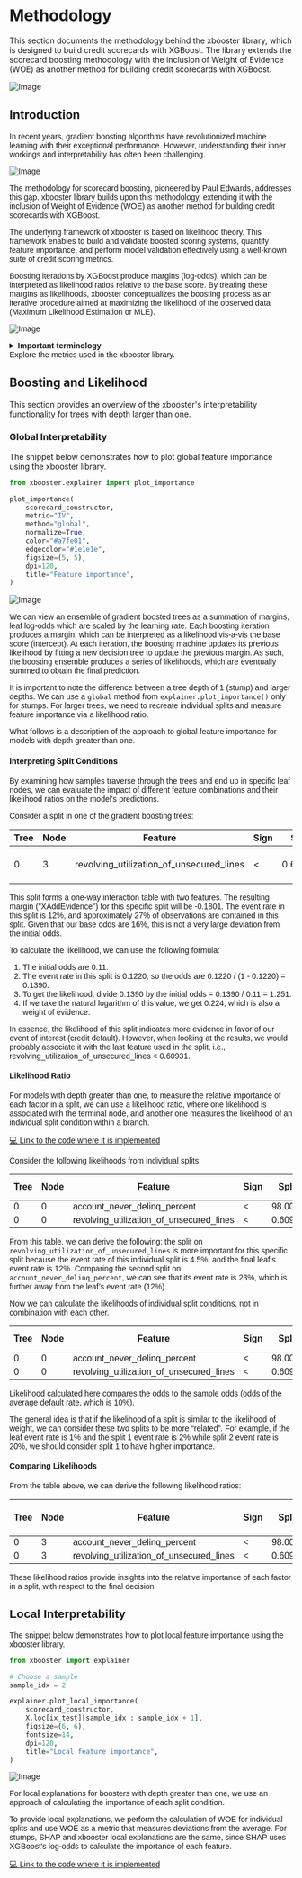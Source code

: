 # Methodology

This section documents the methodology behind the xbooster library, which is designed to build credit scorecards with XGBoost. The library extends the scorecard boosting methodology with the inclusion of Weight of Evidence (WOE) as another method for building credit scorecards with XGBoost.

![Image](./score_distribution.png)

## Introduction

<span style="font-family: Karma, sans-serif;">

In recent years, gradient boosting algorithms have revolutionized machine learning with their exceptional performance. However, understanding their inner workings and interpretability has often been challenging.

![Image](./gradient_boosting.png)

The methodology for scorecard boosting, pioneered by Paul Edwards, addresses this gap. xbooster library builds upon this methodology, extending it with the inclusion of Weight of Evidence (WOE) as another method for building credit scorecards with XGBoost.

The underlying framework of xbooster is based on likelihood theory. This framework enables to build and validate boosted scoring systems, quantify feature importance, and perform model validation effectively using a well-known suite of credit scoring metrics.

Boosting iterations by XGBoost produce margins (log-odds), which can be interpreted as likelihood ratios relative to the base score. By treating these margins as likelihoods, xbooster conceptualizes the boosting process as an iterative procedure aimed at maximizing the likelihood of the observed data (Maximum Likelihood Estimation or MLE).

![Image](./additive_logistic_regression.png)

<details>
  <summary class="summary-box"><b>Important terminology</b><br> Explore the metrics used in the xbooster library.</summary>
  <p><b>Weight of Evidence (WOE)</b>: calculates the log-odds of the event rate in a specific group relative to the event rate in the entire dataset. WOE in the context of gradient boosting is a (log) likelihood ratio that measures deviations from the average event rate in a given tree. WOE is defined as p("bad") / p("good") to match the direction of leaf weights (XAddEvidence) and WOE in this library.</p>
  <p><b>Information Value (IV)</b>: Shannon Information Value (IV).</p>
  <p><b>Leaf weights (XAddEvidence)</b>: gradient boosting margins, which can be interpreted as likelihood ratios.</p>
  <p><b>Points</b>: calculates credit scorecard points based on the XAddEvidence or WOE and the PDO (Points to Double the Odds) method.</p>
  <p><b>Likelihood</b>: the exponent of WOE. When visualizing metrics for interpretability, we have an option to normalize to 1.</p>
</details>

</span>

## Boosting and Likelihood

This section provides an overview of the xbooster's interpretability functionality for trees with depth larger than one.

### Global Interpretability

The snippet below demonstrates how to plot global feature importance using the xbooster library.

```python
from xbooster.explainer import plot_importance

plot_importance(
    scorecard_constructor,
    metric="IV",
    method="global",
    normalize=True,
    color="#a7fe01",
    edgecolor="#1e1e1e",
    figsize=(5, 5),
    dpi=120,
    title="Feature importance",
)
```
![Image](./global_importance.png)

<span style="font-family: Karma, sans-serif;">

We can view an ensemble of gradient boosted trees as a summation of margins, leaf log-odds which are scaled by the learning rate. Each boosting iteration produces a margin, which can be interpreted as a likelihood vis-a-vis the base score (intercept). At each iteration, the boosting machine updates its previous likelihood by fitting a new decision tree to update the previous margin. As such, the boosting ensemble produces a series of likelihoods, which are eventually summed to obtain the final prediction.

It is important to note the difference between a tree depth of 1 (stump) and larger depths. We can use a `global` method from `explainer.plot_importance()` only for stumps. For larger trees, we need to recreate individual splits and measure feature importance via a likelihood ratio.

What follows is a description of the approach to global feature importance for models with depth greater than one.

</span>

#### Interpreting Split Conditions

<span style="font-family: Karma, sans-serif;">

By examining how samples traverse through the trees and end up in specific leaf nodes, we can evaluate the impact of different feature combinations and their likelihood ratios on the model's predictions. 

Consider a split in one of the gradient boosting trees:

</span>

| Tree | Node | Feature                               | Sign | Split   | Count | CountPct | NonEvents | Events | EventRate | WOE  | XAddEvidence | DetailedSplit |
|------|------|---------------------------------------|------|---------|-------|----------|-----------|--------|-----------|------|--------------|---------------|
| 0    | 3    | revolving_utilization_of_unsecured_lines | <    | 0.60931 | 1901  | 0.27157  | 1669      | 232    | 0.1220    | 0.224 | -0.1801      | account_never_delinq_percent < 98, revolving_utilization_of_unsecured_lines < 0.60930562 |

<span style="font-family: Karma, sans-serif;">

This split forms a one-way interaction table with two features. The resulting margin ("XAddEvidence") for this specific split will be -0.1801. The event rate in this split is 12%, and approximately 27% of observations are contained in this split. Given that our base odds are 16%, this is not a very large deviation from the initial odds.

To calculate the likelihood, we can use the following formula:

1. The initial odds are 0.11.
2. The event rate in this split is 0.1220, so the odds are 0.1220 / (1 - 0.1220) = 0.1390.
3. To get the likelihood, divide 0.1390 by the initial odds = 0.1390 / 0.11 = 1.251.
4. If we take the natural logarithm of this value, we get 0.224, which is also a weight of evidence.

In essence, the likelihood of this split indicates more evidence in favor of our event of interest (credit default). However, when looking at the results, we would probably associate it with the last feature used in the split, i.e., revolving_utilization_of_unsecured_lines < 0.60931. 
</span>

#### Likelihood Ratio

<span style="font-family: Karma, sans-serif;">

For models with depth greater than one, to measure the relative importance of each factor in a split, we can use a likelihood ratio, where one likelihood is associated with the terminal node, and another one measures the likelihood of an individual split condition within a branch.

[💻 Link to the code where it is implemented](https://github.com/xRiskLab/xBooster/blob/fc56c957975c17c42f973437cd86be331e881f7a/xbooster/explainer.py#L286)

Consider the following likelihoods from individual splits:

</span>

| Tree | Node | Feature                               | Sign | Split   | EventRate | Odds  | WOE    | Likelihood L(θ2∣x) |
|------|------|---------------------------------------|------|---------|-----------|-------|--------|---------------------|
| 0    | 0    | account_never_delinq_percent          | <    | 98.0000 | 0.23986   | 0.31554| 1.04376| 2.83989             |
| 0    | 0    | revolving_utilization_of_unsecured_lines | <  | 0.6093  | 0.04555   | 0.04772| -0.84509| 0.42952            |

<span style="font-family: Karma, sans-serif;">

From this table, we can derive the following: the split on `revolving_utilization_of_unsecured_lines` is more important for this specific split because the event rate of this individual split is 4.5%, and the final leaf’s event rate is 12%. Comparing the second split on `account_never_delinq_percent`, we can see that its event rate is 23%, which is further away from the leaf’s event rate (12%).

Now we can calculate the likelihoods of individual split conditions, not in combination with each other.
</span>

| Tree | Node | Feature                               | Sign | Split   | Count | Events | NonEvents | EventRate | WOE     | Odds   | Likelihood L(θ2∣x) |
|------|------|---------------------------------------|------|---------|-------|--------|-----------|-----------|---------|--------|---------------------|
| 0    | 0    | account_never_delinq_percent          | <    | 98.0000 | 2810  | 674    | 2136      | 0.23986   | 1.04376 | 0.31554| 2.83989             |
| 0    | 0    | revolving_utilization_of_unsecured_lines | <  | 0.6093  | 5225  | 238    | 4987      | 0.04555   | -0.84509| 0.04772| 0.42952            |

<span style="font-family: Karma, sans-serif;">
Likelihood calculated here compares the odds to the sample odds (odds of the average default rate, which is 10%).

The general idea is that if the likelihood of a split is similar to the likelihood of weight, we can consider these two splits to be more “related”. For example, if the leaf event rate is 1% and the split 1 event rate is 2% while split 2 event rate is 20%, we should consider split 1 to have higher importance.
</span>

#### Comparing Likelihoods

<span style="font-family: Karma, sans-serif;">
From the table above, we can derive the following likelihood ratios:
</span>

| Tree | Node | Feature                               | Sign | Split   | Likelihood L(θ1∣x) | Likelihood L(θ2∣x) | L(θ1∣x) / L(θ2∣x) | Odds 1 | Odds 2 | Odds 1 / Odds 2 | WOE1 | WOE2 | WOE2 - WOE1 | e^(WOE1 - WOE2) |
|------|------|---------------------------------------|------|---------|---------------------|---------------------|--------------------|--------|--------|-----------------|-------|-------|--------------|-----------------|
| 0    | 3    | account_never_delinq_percent          | <    | 98.0000 | 1.25105             | 2.83989             | 0.44053            | 0.13901| 0.31554| 0.44053         | 0.224 | 1.04376| -0.81978      | 0.44053         |
| 0    | 3    | revolving_utilization_of_unsecured_lines | <  | 0.6093  | 1.25105             | 0.42952             | 2.91269            | 0.13901| 0.04772| 2.91269         | 0.224 | -0.84509| 1.06908      | 2.91269         |


<span style="font-family: Karma, sans-serif;">
These likelihood ratios provide insights into the relative importance of each factor in a split, with respect to the final decision. 
</span>

## Local Interpretability

<span style="font-family: Karma, sans-serif;">

The snippet below demonstrates how to plot local feature importance using the xbooster library.

```python
from xbooster import explainer

# Choose a sample
sample_idx = 2

explainer.plot_local_importance(
    scorecard_constructor,
    X.loc[ix_test][sample_idx : sample_idx + 1],
    figsize=(6, 6),
    fontsize=14,
    dpi=120,
    title="Local feature importance",
)
```

![Image](./local_importance.png)

For local explanations for boosters with depth greater than one, we use an approach of calculating the importance of each split condition. 

To provide local explanations, we perform the calculation of WOE for individual splits and use WOE as a metric that measures deviations from the average. For stumps, SHAP and xbooster local explanations are the same, since SHAP uses XGBoost's log-odds to calculate the importance of each feature.

[💻 Link to the code where it is implemented](https://github.com/xRiskLab/xBooster/blob/fc56c957975c17c42f973437cd86be331e881f7a/xbooster/explainer.py#L647)
</span>

